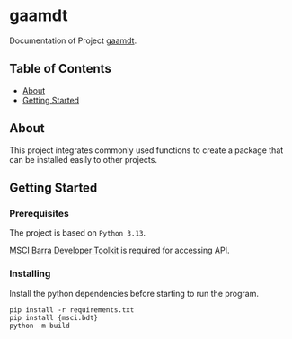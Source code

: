 # gaamdt
Documentation of Project [gaamdt](https://github.com/matthegaam/gaamdt).

## Table of Contents
+ [About](#about)
+ [Getting Started](#getting-started)


## About
This project integrates commonly used functions to create a package that can be installed easily to other projects. 

## Getting Started

### Prerequisites

The project is based on `Python 3.13`.

[MSCI Barra Developer Toolkit](https://developer.msci.com/apis/barraone-developer-s-toolkit-bdt) is required for
accessing API.

### Installing 

Install the python dependencies before starting to run the program. 

```shell
pip install -r requirements.txt
pip install {msci.bdt}
python -m build
```
